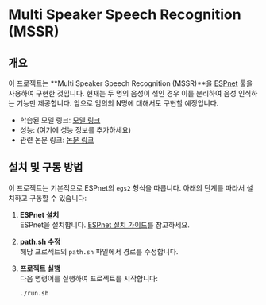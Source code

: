 # Multi Speaker Speech Recognition (MSSR)

## 개요
이 프로젝트는 **Multi Speaker Speech Recognition (MSSR)**을 [ESPnet](https://github.com/espnet/espnet) 툴을 사용하여 구현한 것입니다. 현재는 두 명의 음성이 섞인 경우 이를 분리하여 음성 인식하는 기능만 제공합니다. 앞으로 임의의 N명에 대해서도 구현할 예정입니다.

- 학습된 모델 링크: [모델 링크](#)
- 성능: (여기에 성능 정보를 추가하세요)
- 관련 논문 링크: [논문 링크](#)

## 설치 및 구동 방법
이 프로젝트는 기본적으로 ESPnet의 `egs2` 형식을 따릅니다. 아래의 단계를 따라서 설치하고 구동할 수 있습니다:

1. **ESPnet 설치**  
   ESPnet을 설치합니다. [ESPnet 설치 가이드](https://espnet.github.io/espnet/installation.html)를 참고하세요.

2. **path.sh 수정**  
   해당 프로젝트의 `path.sh` 파일에서 경로를 수정합니다.

3. **프로젝트 실행**  
   다음 명령어를 실행하여 프로젝트를 시작합니다:
   ```bash
   ./run.sh
